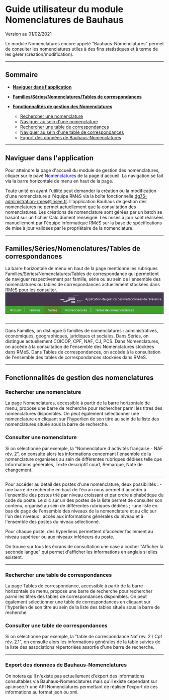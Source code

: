 
# Guide utilisateur du module Nomenclatures de Bauhaus
Version au 01/02/2021

Le module Nomenclatures encore appelé "Bauhaus-Nomenclatures" permet de consulter les nomenclatures utiles à des fins statistiques et à terme de les gérer (création/modification).

---

## Sommaire

- [**Naviguer dans l'application**](#naviguer)
- [**Familles/Séries/Nomenclatures/Tables de correspondances**](#Familles-series-nomenclatures)

- [**Fonctionnalités de gestion des Nomenclatures**](#fonctionnalites-nomenclatures)

  - [Rechercher une nomenclature](#rechercher-nomenclature)
  - [Naviguer au sein d'une nomenclature](#naviguer-nomenclature)
  - [Rechercher une table de correspondances](#rechercher-correspondance)
  - [Naviguer au sein d'une table de correspondances](#naviguer-correspondance)  
  - [Export des données de Bauhaus-Nomenclatures](#exporter)

---

## <a id="naviguer">Naviguer dans l'application</a>

Pour atteindre la page d'accueil du module de gestion des nomenclatures, cliquer sur le pavé <span style="color: blue">Nomenclatures</span> de la page d'accueil.
La navigation se fait via la barre horizontale de menu en haut de la page.

Toute unité en ayant l'utilité peut demander la création ou la modification d'une nomenclature à l'équipe RMéS via la boîte fonctionnelle dg75-administration-rmes@insee.fr. L'application Bauhaus de gestion des nomenclatures ne permet actuellement que la consultation des nomenclatures. Les créations de nomenclature sont gérées par un batch se basant sur un fichier Calc dûment renseigné. Les mises à jour sont réalisées manuellement par l'équipe informatique RMéS sur la base de spécifications de mise à jour validées par le propriétaire de la nomenclature. 

---
## <a id="Familles-series-nomenclatures">Familles/Séries/Nomenclatures/Tables de correspondances</a>
La barre horizontale de menu en haut de la page mentionne les rubriques Familles/Séries/Nomenclatures/Tables de correspondance qui permettent de naviguer respectivement par famille, série ou au sein de l'ensemble des nomenclatures ou tables de correspondances actuellement stockées dans RMéS pour les consulter.
<img src="../../img/classification-horizontale-menu.png">

---

Dans Familles, on distingue 5 familles de nomenclatures : administratives, économiques, géographiques, juridiques et sociales. 
Dans Séries, on distingue actuellement COICOP, CPF, NAF, CJ, PCS.
Dans Nomenclatures, on accède à la consultation de l'ensemble des Nomenclatures stockées dans RMéS.
Dans Tables de correspondances, on accède à la consultation de l'ensemble des tables de correspondances stockées dans RMéS.

---

## <a id="fonctionnalites-nomenclatures">Fonctionnalités de gestion des nomenclatures</a>

### <a id="rechercher-nomenclature">Rechercher une nomenclature</a>

La page Nomenclatures, accessible à partir de la barre horizontale de menu, propose une barre de recherche pour rechercher parmi les titres des nomenclatures disponibles. On peut également sélectionner une nomenclature en cliquant sur l'hyperlien de son titre au sein de la liste des nomenclatures située sous la barre de recherche.



### <a id="consulter-nomenclature">Consulter une nomenclature</a>

Si on sélectionne par exemple, la "Nomenclature d'activités française - NAF rév. 2", on consulte alors les informations concernant l'ensemble de la nomenclature organisées au sein de différentes rubriques dédiées telle que Informations générales, Texte descriptif court, Remarque, Note de changement. 

---

Pour accéder au détail des postes d'une nomenclature, deux possibilités : 
-une barre de recherche en haut de l'écran nous permet d'accéder à l'ensemble des postes trié par niveau croissant et par ordre alphabétique du code du poste. Le clic sur un des postes de la liste permet de consulter son contenu, organisé au sein de différentes rubriques dédiées ;
-une liste en bas de page de l'ensemble des niveaux de la nomenclature et au clic sur l'un des niveaux : accès aux informations générales du niveau et à l'ensemble des postes du niveau sélectionné.

Pour chaque poste, des hyperliens permettent d'accéder facilement au niveau supérieur ou aux niveaux inférieurs du poste.

On trouve sur tous les écrans de consultation une case à cocher "Afficher la seconde langue" qui permet d'afficher les informations en anglais si elles existent.

---
### <a id="rechercher-correspondance">Rechercher une table de correspondances</a>

La page Tables de correspondance, accessible à partir de la barre horizontale de menu, propose une barre de recherche pour rechercher parmi les titres des tables de correspondances disponibles. On peut également sélectionner une table de correspondances en cliquant sur l'hyperlien de son titre au sein de la liste des tables située sous la barre de recherche.



### <a id="consulter-correspondance">Consulter une table de correspondances</a>
Si on sélectionne par exemple, la "table de correspondance Naf rév. 2 / Cpf rév. 2.1", on consulte alors les informations générales de la table suivies de la liste des associations répertoriées assortie d'une barre de recherche.

---

### <a id="export">Export des données de Bauhaus-Nomenclatures</a>


On notera qu'il n'existe pas actuellement d'export des informations consultables via Bauhaus-Nomenclatures mais qu'il existe cependant sur api.insee.fr une API Nomenclatures permettant de réaliser l'export de ces informations au format json ou xml.
